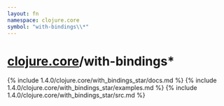 ```yaml
---
layout: fn
namespace: clojure.core
symbol: "with-bindings\\*"
---
```


# [clojure.core](../)/with-bindings\*

{% include 1.4.0/clojure.core/with_bindings_star/docs.md %}
{% include 1.4.0/clojure.core/with_bindings_star/examples.md %}
{% include 1.4.0/clojure.core/with_bindings_star/src.md %}

